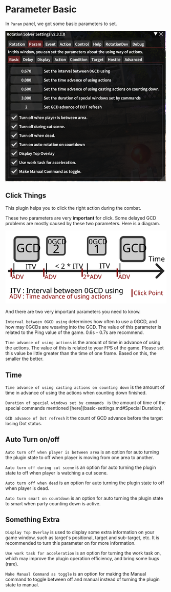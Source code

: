 # Parameter Basic

In `Param` panel, we got some basic parameters to set.

![Param Basic](assets/image-20230417205042237.png)

## Click Things

This plugin helps you to click the right action during the combat.

These two parameters are very **important** for click. Some delayed GCD problems are mostly caused by these two parameters. Here is a diagram.

![Click](assets/HowAndWhenToClick.svg)

And there are two very important parameters you need to know.

`Interval between 0GCD using` determines how often to use a 0GCD, and how may 0GCDs are weaving into the GCD. The value of this parameter is related to the Ping value of the game. 0.6s - 0.7s are recommend.

`Time advance of using actions` is the amount of time in advance of using the actions. The value of this is related to your FPS of the game. Please set this value be little greater than the time of one frame. Based on this, the smaller the better.

## Time

`Time advance of using casting actions on counting down` is the amount of time in advance of using the actions when counting down finished.

`Duration of special windows set by commands ` is the amount of time of the special commands mentioned [here](basic-settings.md#Special Duration).

`GCD advance of Dot refresh` it the count of GCD advance before the target losing Dot status.

## Auto Turn on/off

`Auto turn off when player is between area` is an option for auto turning the plugin state to off when player is moving from one area to another.

`Auto turn off during cut scene` is an option for auto turning the plugin state to off when player is watching a cut scene.

`Auto turn off when dead` is an option for auto turning the plugin state to off when player is dead.

`Auto turn smart on countdown` is an option for auto turning the plugin state to smart when party counting down is active.

## Something Extra

`Display Top Overlay` is used to display some extra information on your game window, such as target's positional, target and sub-target, etc. It is recommended to turn this parameter on for more information.

`Use work task for acceleration` is an option for turning the work task on, which may improve the plugin operation efficiency, and bring some bugs (rare).

`Make Manual Command as toggle` is an option for making the Manual command to toggle between off and manual instead of turning the plugin state to manual.
